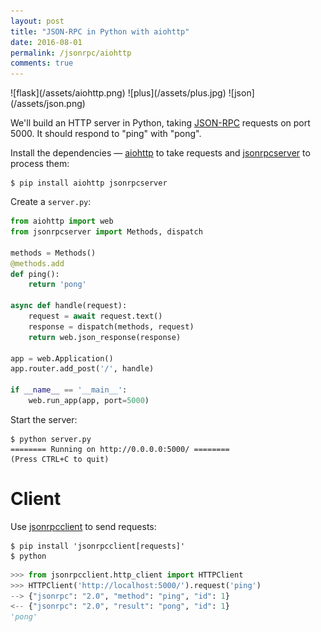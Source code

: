 ```yaml
---
layout: post
title: "JSON-RPC in Python with aiohttp"
date: 2016-08-01
permalink: /jsonrpc/aiohttp
comments: true
---
```

<div class="wide-logos" markdown="1">
![flask](/assets/aiohttp.png)
![plus](/assets/plus.jpg)
![json](/assets/json.png)
</div>

We'll build an HTTP server in Python, taking
[JSON-RPC](http://www.jsonrpc.org/) requests on port 5000. It should respond to
"ping" with "pong".

Install the dependencies — [aiohttp](http://aiohttp.readthedocs.io/) to take
requests and [jsonrpcserver](http://jsonrpcserver.readthedocs.io/) to process
them:

```shell
$ pip install aiohttp jsonrpcserver
```
Create a `server.py`:

```python
from aiohttp import web
from jsonrpcserver import Methods, dispatch

methods = Methods()
@methods.add
def ping():
    return 'pong'

async def handle(request):
    request = await request.text()
    response = dispatch(methods, request)
    return web.json_response(response)

app = web.Application()
app.router.add_post('/', handle)

if __name__ == '__main__':
    web.run_app(app, port=5000)
```
Start the server:

```shell
$ python server.py
======== Running on http://0.0.0.0:5000/ ========
(Press CTRL+C to quit)
```

Client
======
Use [jsonrpcclient](http://jsonrpcclient.readthedocs.io/) to send requests:

```shell
$ pip install 'jsonrpcclient[requests]'
$ python
```
```python
>>> from jsonrpcclient.http_client import HTTPClient
>>> HTTPClient('http://localhost:5000/').request('ping')
--> {"jsonrpc": "2.0", "method": "ping", "id": 1}
<-- {"jsonrpc": "2.0", "result": "pong", "id": 1}
'pong'
```
